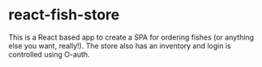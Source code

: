 # react-fish-store
This is a React based app to create a SPA for ordering fishes (or anything else you want, really!). 
The store also has an inventory and login is controlled using O-auth.
